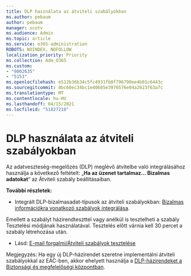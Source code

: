```yaml
---
title: DLP használata az átviteli szabályokban
ms.author: pebaum
author: pebaum
manager: scotv
ms.audience: Admin
ms.topic: article
ms.service: o365-administration
ROBOTS: NOINDEX, NOFOLLOW
localization_priority: Priority
ms.collection: Adm_O365
ms.custom:
- "9002635"
- "5153"
ms.openlocfilehash: e512b36b34c5fc4931fb0f796790ee4b01c6443c
ms.sourcegitcommit: 8bc60ec34bc1e40685e3976576e04a2623f63a7c
ms.translationtype: MT
ms.contentlocale: hu-HU
ms.lasthandoff: 04/15/2021
ms.locfileid: "51827218"
---
```

# <a name="using-dlp-in-transport-rules"></a>DLP használata az átviteli szabályokban

Az adatveszteség-megelőzés (DLP) meglévő átvitelbe való integrálásához használja a következő feltételt: „**Ha az üzenet tartalmaz... Bizalmas adatokat**“ az Átviteli szabály beállításaiban.

**További részletek:**

- Integrált DLP-bizalmasadat-típusok az átviteli szabályokban: [Bizalmas információkra vonatkozó szabályok integrálása](https://docs.microsoft.com/exchange/security-and-compliance/data-loss-prevention/integrate-sensitive-information-rules).

Emellett a szabályt házirendteszttel vagy anélkül is tesztelheti a szabály Tesztelési módjának használatával.  Tesztelés előtt várnia kell 30 percet a szabály létrehozása után.

- Lásd: [E-mail forgalmi/Átviteli szabályok tesztelése](https://docs.microsoft.com/exchange/security-and-compliance/mail-flow-rules/test-mail-flow-rules)

Megjegyzés: Ha egy új DLP-házirendet szeretne implementálni átviteli szabályokkal az EAC-ben, akkor ehelyett használja a [DLP-házirendeket a Biztonsági és megfelelőségi központban](https://docs.microsoft.com/microsoft-365/compliance/data-loss-prevention-policies?view=o365-worldwide).
